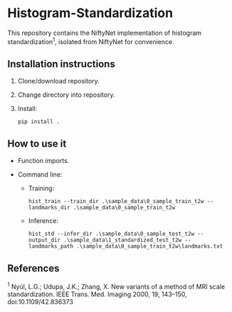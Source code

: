 # Histogram-Standardization

This repository contains the NiftyNet implementation of histogram standardization<sup>1</sup>, isolated from NiftyNet for convenience.

## Installation instructions 

1) Clone/download repository.

2) Change directory into repository.

3) Install:
	```
	pip install .
    ```
	
## How to use it 

- Function imports.

- Command line:

	- Training:
		```
		hist_train --train_dir .\sample_data\0_sample_train_t2w --landmarks_dir .\sample_data\0_sample_train_t2w
		```

	- Inference:
		```
		hist_std --infer_dir .\sample_data\0_sample_test_t2w --output_dir .\sample_data\1_standardized_test_t2w --landmarks_path .\sample_data\0_sample_train_t2w\landmarks.txt
		```
	
## References

<sup>1</sup> Nyúl, L.G.; Udupa, J.K.; Zhang, X. New variants of a method of MRI scale standardization. IEEE Trans. Med. Imaging 2000, 19, 143–150, doi:10.1109/42.836373